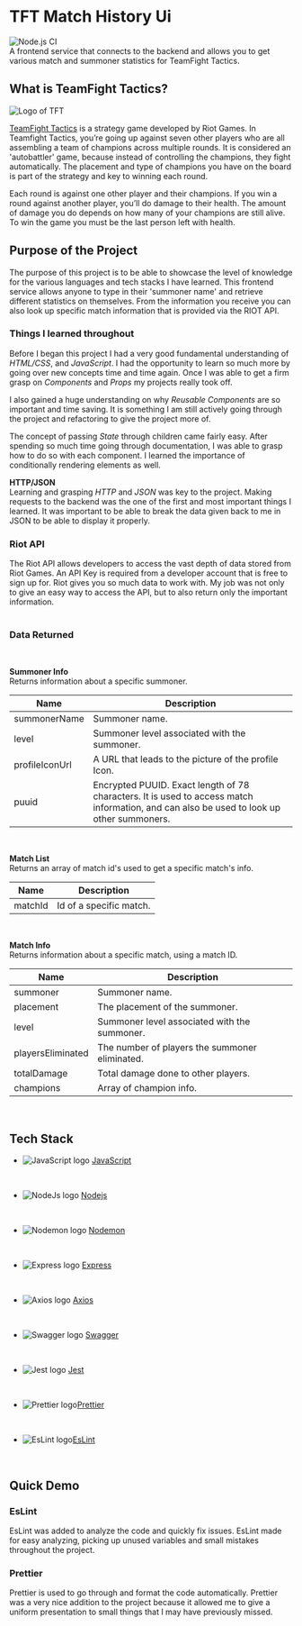 # __TFT Match History Ui__
![Node.js CI](https://github.com/BLARCHER31/tft-match-history/workflows/Node.js%20CI/badge.svg) <br>
A frontend service that connects to the backend and allows you to get various match and summoner statistics for TeamFight Tactics.

## __What is TeamFight Tactics?__

![Logo of TFT](/images/readme/logo-hero.png)

[TeamFight Tactics](https://teamfighttactics.leagueoflegends.com/en-us/) is a strategy game developed by Riot Games. In Teamfight Tactics, you’re going up against seven other players who are all assembling a team of champions across multiple rounds. It is considered an 'autobattler' game, because instead of controlling the champions, they fight automatically. The placement and type of champions you have on the board is part of the strategy and key to winning each round.

Each round is against one other player and their champions. If you win a round against another player, you’ll do damage to their health. The amount of damage you do depends on how many of your champions are still alive. To win the game you must be the last person left with health.


## __Purpose of the Project__

The purpose of this project is to be able to showcase the level of knowledge for the various languages and tech stacks I have learned. This frontend service allows anyone to type in their 'summoner name' and retrieve different statistics on themselves. From the information you receive you can also look up specific match information that is provided via the RIOT API. 

### __Things I learned throughout__

Before I began this project I had a very good fundamental understanding of _HTML/CSS_, and _JavaScript_. I had the opportunity to learn so much more by going over new concepts time and time again. Once I was able to get a firm grasp on _Components_ and _Props_ my projects really took off.</br>

I also gained a huge understanding on why _Reusable Components_ are so important and time saving. It is something I am still actively going through the project and refactoring to give the project more of.</br>

The concept of passing _State_ through children came fairly easy. After spending so much time going through documentation, I was able to grasp how to do so with each component. I learned the importance of conditionally rendering elements as well. </br>

__HTTP/JSON__
</br>
Learning and grasping _HTTP_ and _JSON_ was key to the project. Making requests to the backend was the one of the first and most important things I learned. It was important to be able to break the data given back to me in JSON to be able to display it properly.

### __Riot API__

The Riot API allows developers to access the vast depth of data stored from Riot Games. An API Key is required from a developer account that is free to sign up for. Riot gives you so much data to work with. My job was not only to give an easy way to access the API, but to also return only the important information.  
</br>

### __Data Returned__ 
</br>

__Summoner Info__ </br>
Returns information about a specific summoner.

Name | Description
-----|------------
summonerName | Summoner name.
level | Summoner level associated with the summoner.
profileIconUrl | A URL that leads to the picture of the profile Icon.
puuid | Encrypted PUUID. Exact length of 78 characters. It is used to access match information, and can also be used to look up other summoners.
</br>

__Match List__ </br>
Returns an array of match id's used to get a specific match's info.

Name | Description
-----|------------
matchId | Id of a specific match.
</br>

__Match Info__ </br>
Returns information about a specific match, using a match ID.

Name | Description
-----|------------
summoner | Summoner name.
placement | The placement of the summoner.
level | Summoner level associated with the summoner.
playersEliminated | The number of players the summoner eliminated.
totalDamage | Total damage done to other players.
champions | Array of champion info.
</br>

## __Tech Stack__

* ![JavaScript logo](/images/readme/JavaScript-logo.png) [JavaScript](https://www.javascript.com/)
<br/>

* ![NodeJs logo](/images/readme/nodejs.png) [Nodejs](https://nodejs.dev/)
<br/>

* ![Nodemon logo](/images/readme/nodemon.png) [Nodemon](https://nodemon.io/)
<br/>

* ![Express logo](/images/readme/express-log.png) [Express](https://expressjs.com/)
<br/>

* ![Axios logo](/images/readme/axios-logo.png) [Axios](https://www.npmjs.com/package/axios)
<br/>

* ![Swagger logo](/images/readme/swagger-ui-logo.png) [Swagger](https://swagger.io/)
<br/>

* ![Jest logo](/images/readme/jestjs-logo.png) [Jest](https://jestjs.io/)
<br/>

* ![Prettier logo](/images/readme/Prettier-logo.png)[Prettier](https://prettier.io/)
<br/>

* ![EsLint logo](/images/readme/eslint-logo.png)[EsLint](https://eslint.org/)
<br/>

## __Quick Demo__



### __EsLint__

EsLint was added to analyze the code and quickly fix issues. EsLint made for easy analyzing, picking up unused variables and small mistakes throughout the project.

### __Prettier__

Prettier is used to go through and format the code automatically. Prettier was a very nice addition to the project because it allowed me to give a uniform presentation to small things that I may have previously missed.